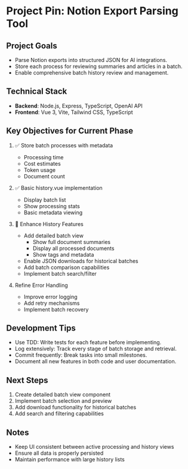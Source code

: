 # Project Pin: Notion Export Parsing Tool

## Project Goals
- Parse Notion exports into structured JSON for AI integrations.
- Store each process for reviewing summaries and articles in a batch.
- Enable comprehensive batch history review and management.

## Technical Stack
- **Backend**: Node.js, Express, TypeScript, OpenAI API
- **Frontend**: Vue 3, Vite, Tailwind CSS, TypeScript

## Key Objectives for Current Phase
1. ✅ Store batch processes with metadata
   - Processing time
   - Cost estimates
   - Token usage
   - Document count

2. ✅ Basic history.vue implementation
   - Display batch list
   - Show processing stats
   - Basic metadata viewing

3. 🔄 Enhance History Features
   - Add detailed batch view
     - Show full document summaries
     - Display all processed documents
     - Show tags and metadata
   - Enable JSON downloads for historical batches
   - Add batch comparison capabilities
   - Implement batch search/filter

4. Refine Error Handling
   - Improve error logging
   - Add retry mechanisms
   - Implement batch recovery

## Development Tips
- Use TDD: Write tests for each feature before implementing.
- Log extensively: Track every stage of batch storage and retrieval.
- Commit frequently: Break tasks into small milestones.
- Document all new features in both code and user documentation.

## Next Steps
1. Create detailed batch view component
2. Implement batch selection and preview
3. Add download functionality for historical batches
4. Add search and filtering capabilities

## Notes
- Keep UI consistent between active processing and history views
- Ensure all data is properly persisted
- Maintain performance with large history lists

